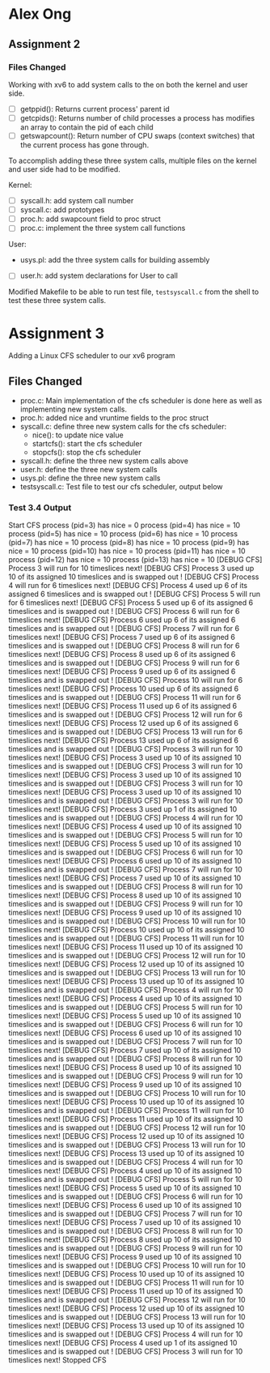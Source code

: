 # Alex Ong

## Assignment 2

### Files Changed

Working with xv6 to add system calls to the on both the kernel and user side.

-   [ ] getppid(): Returns current process' parent id
-   [ ] getcpids(): Returns number of child processes a process has modifies an array to contain the pid of each child
-   [ ] getswapcount(): Return number of CPU swaps (context switches) that the current process has gone through.

To accomplish adding these three system calls, multiple files on the kernel and user side had to be modified.

Kernel:

-   [ ] syscall.h: add system call number
-   [ ] syscall.c: add prototypes
-   [ ] proc.h: add swapcount field to proc struct
-   [ ] proc.c: implement the three system call functions

User:

-   usys.pl: add the three system calls for building assembly
-   [ ] user.h: add system declarations for User to call

Modified Makefile to be able to run test file, `testsyscall.c` from the shell to test these three system calls.

# Assignment 3

Adding a Linux CFS scheduler to our xv6 program

## Files Changed

-   proc.c: Main implementation of the cfs scheduler is done here as well as implementing new system calls.
-   proc.h: added nice and vruntime fields to the proc struct
-   syscall.c: define three new system calls for the cfs scheduler:
    -   nice(): to update nice value
    -   startcfs(): start the cfs scheduler
    -   stopcfs(): stop the cfs scheduler
-   syscall.h: define the three new system calls above
-   user.h: define the three new system calls
-   usys.pl: define the three new system calls
-   testsyscall.c: Test file to test our cfs scheduler, output below

### Test 3.4 Output

Start CFS
process (pid=3) has nice = 0
process (pid=4) has nice = 10
process (pid=5) has nice = 10
process (pid=6) has nice = 10
process (pid=7) has nice = 10
process (pid=8) has nice = 10
process (pid=9) has nice = 10
process (pid=10) has nice = 10
process (pid=11) has nice = 10
process (pid=12) has nice = 10
process (pid=13) has nice = 10
[DEBUG CFS] Process 3 will run for 10 timeslices next!
[DEBUG CFS] Process 3 used up 10 of its assigned 10 timeslices and is swapped out !
[DEBUG CFS] Process 4 will run for 6 timeslices next!
[DEBUG CFS] Process 4 used up 6 of its assigned 6 timeslices and is swapped out !
[DEBUG CFS] Process 5 will run for 6 timeslices next!
[DEBUG CFS] Process 5 used up 6 of its assigned 6 timeslices and is swapped out !
[DEBUG CFS] Process 6 will run for 6 timeslices next!
[DEBUG CFS] Process 6 used up 6 of its assigned 6 timeslices and is swapped out !
[DEBUG CFS] Process 7 will run for 6 timeslices next!
[DEBUG CFS] Process 7 used up 6 of its assigned 6 timeslices and is swapped out !
[DEBUG CFS] Process 8 will run for 6 timeslices next!
[DEBUG CFS] Process 8 used up 6 of its assigned 6 timeslices and is swapped out !
[DEBUG CFS] Process 9 will run for 6 timeslices next!
[DEBUG CFS] Process 9 used up 6 of its assigned 6 timeslices and is swapped out !
[DEBUG CFS] Process 10 will run for 6 timeslices next!
[DEBUG CFS] Process 10 used up 6 of its assigned 6 timeslices and is swapped out !
[DEBUG CFS] Process 11 will run for 6 timeslices next!
[DEBUG CFS] Process 11 used up 6 of its assigned 6 timeslices and is swapped out !
[DEBUG CFS] Process 12 will run for 6 timeslices next!
[DEBUG CFS] Process 12 used up 6 of its assigned 6 timeslices and is swapped out !
[DEBUG CFS] Process 13 will run for 6 timeslices next!
[DEBUG CFS] Process 13 used up 6 of its assigned 6 timeslices and is swapped out !
[DEBUG CFS] Process 3 will run for 10 timeslices next!
[DEBUG CFS] Process 3 used up 10 of its assigned 10 timeslices and is swapped out !
[DEBUG CFS] Process 3 will run for 10 timeslices next!
[DEBUG CFS] Process 3 used up 10 of its assigned 10 timeslices and is swapped out !
[DEBUG CFS] Process 3 will run for 10 timeslices next!
[DEBUG CFS] Process 3 used up 10 of its assigned 10 timeslices and is swapped out !
[DEBUG CFS] Process 3 will run for 10 timeslices next!
[DEBUG CFS] Process 3 used up 1 of its assigned 10 timeslices and is swapped out !
[DEBUG CFS] Process 4 will run for 10 timeslices next!
[DEBUG CFS] Process 4 used up 10 of its assigned 10 timeslices and is swapped out !
[DEBUG CFS] Process 5 will run for 10 timeslices next!
[DEBUG CFS] Process 5 used up 10 of its assigned 10 timeslices and is swapped out !
[DEBUG CFS] Process 6 will run for 10 timeslices next!
[DEBUG CFS] Process 6 used up 10 of its assigned 10 timeslices and is swapped out !
[DEBUG CFS] Process 7 will run for 10 timeslices next!
[DEBUG CFS] Process 7 used up 10 of its assigned 10 timeslices and is swapped out !
[DEBUG CFS] Process 8 will run for 10 timeslices next!
[DEBUG CFS] Process 8 used up 10 of its assigned 10 timeslices and is swapped out !
[DEBUG CFS] Process 9 will run for 10 timeslices next!
[DEBUG CFS] Process 9 used up 10 of its assigned 10 timeslices and is swapped out !
[DEBUG CFS] Process 10 will run for 10 timeslices next!
[DEBUG CFS] Process 10 used up 10 of its assigned 10 timeslices and is swapped out !
[DEBUG CFS] Process 11 will run for 10 timeslices next!
[DEBUG CFS] Process 11 used up 10 of its assigned 10 timeslices and is swapped out !
[DEBUG CFS] Process 12 will run for 10 timeslices next!
[DEBUG CFS] Process 12 used up 10 of its assigned 10 timeslices and is swapped out !
[DEBUG CFS] Process 13 will run for 10 timeslices next!
[DEBUG CFS] Process 13 used up 10 of its assigned 10 timeslices and is swapped out !
[DEBUG CFS] Process 4 will run for 10 timeslices next!
[DEBUG CFS] Process 4 used up 10 of its assigned 10 timeslices and is swapped out !
[DEBUG CFS] Process 5 will run for 10 timeslices next!
[DEBUG CFS] Process 5 used up 10 of its assigned 10 timeslices and is swapped out !
[DEBUG CFS] Process 6 will run for 10 timeslices next!
[DEBUG CFS] Process 6 used up 10 of its assigned 10 timeslices and is swapped out !
[DEBUG CFS] Process 7 will run for 10 timeslices next!
[DEBUG CFS] Process 7 used up 10 of its assigned 10 timeslices and is swapped out !
[DEBUG CFS] Process 8 will run for 10 timeslices next!
[DEBUG CFS] Process 8 used up 10 of its assigned 10 timeslices and is swapped out !
[DEBUG CFS] Process 9 will run for 10 timeslices next!
[DEBUG CFS] Process 9 used up 10 of its assigned 10 timeslices and is swapped out !
[DEBUG CFS] Process 10 will run for 10 timeslices next!
[DEBUG CFS] Process 10 used up 10 of its assigned 10 timeslices and is swapped out !
[DEBUG CFS] Process 11 will run for 10 timeslices next!
[DEBUG CFS] Process 11 used up 10 of its assigned 10 timeslices and is swapped out !
[DEBUG CFS] Process 12 will run for 10 timeslices next!
[DEBUG CFS] Process 12 used up 10 of its assigned 10 timeslices and is swapped out !
[DEBUG CFS] Process 13 will run for 10 timeslices next!
[DEBUG CFS] Process 13 used up 10 of its assigned 10 timeslices and is swapped out !
[DEBUG CFS] Process 4 will run for 10 timeslices next!
[DEBUG CFS] Process 4 used up 10 of its assigned 10 timeslices and is swapped out !
[DEBUG CFS] Process 5 will run for 10 timeslices next!
[DEBUG CFS] Process 5 used up 10 of its assigned 10 timeslices and is swapped out !
[DEBUG CFS] Process 6 will run for 10 timeslices next!
[DEBUG CFS] Process 6 used up 10 of its assigned 10 timeslices and is swapped out !
[DEBUG CFS] Process 7 will run for 10 timeslices next!
[DEBUG CFS] Process 7 used up 10 of its assigned 10 timeslices and is swapped out !
[DEBUG CFS] Process 8 will run for 10 timeslices next!
[DEBUG CFS] Process 8 used up 10 of its assigned 10 timeslices and is swapped out !
[DEBUG CFS] Process 9 will run for 10 timeslices next!
[DEBUG CFS] Process 9 used up 10 of its assigned 10 timeslices and is swapped out !
[DEBUG CFS] Process 10 will run for 10 timeslices next!
[DEBUG CFS] Process 10 used up 10 of its assigned 10 timeslices and is swapped out !
[DEBUG CFS] Process 11 will run for 10 timeslices next!
[DEBUG CFS] Process 11 used up 10 of its assigned 10 timeslices and is swapped out !
[DEBUG CFS] Process 12 will run for 10 timeslices next!
[DEBUG CFS] Process 12 used up 10 of its assigned 10 timeslices and is swapped out !
[DEBUG CFS] Process 13 will run for 10 timeslices next!
[DEBUG CFS] Process 13 used up 10 of its assigned 10 timeslices and is swapped out !
[DEBUG CFS] Process 4 will run for 10 timeslices next!
[DEBUG CFS] Process 4 used up 1 of its assigned 10 timeslices and is swapped out !
[DEBUG CFS] Process 3 will run for 10 timeslices next!
Stopped CFS
